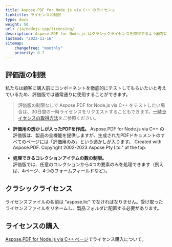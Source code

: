 ```yaml
---
title: Aspose.PDF for Node.js via C++ のライセンス
linktitle: ライセンスと制限
type: docs
weight: 50
url: /ja/nodejs-cpp/licensing/
description: Aspose.PDF for Node.js はクラシックライセンスを取得するよう顧客に勧めています。
lastmod: "2023-11-16"
sitemap:
    changefreq: "monthly"
    priority: 0.7
---
```


## 評価版の制限

私たちは顧客に購入前にコンポーネントを徹底的にテストしてもらいたいと考えているため、評価版では通常通りに使用することができます。

>評価版の制限なしで Aspose.PDF for Node.js via C++ をテストしたい場合は、30日間の一時ライセンスをリクエストすることもできます。[一時ライセンスの取得方法](https://purchase.aspose.com/temporary-license/)をご参照ください。

- **評価用の透かしが入ったPDFを作成。**
Aspose.PDF for Node.js via C++ の評価版は、製品の全機能を提供しますが、生成されたPDFドキュメントのすべてのページには「評価用のみ」という透かしが入ります。
 Created with Aspose.PDF. Copyright 2002-2023 Aspose Pty Ltd." at the top.

- **処理できるコレクションアイテムの数の制限。**  
評価版では、任意のコレクションから4つの要素のみを処理できます（例えば、4ページ、4つのフォームフィールドなど）。

## クラシックライセンス

ライセンスファイルの名前は "aspose.lic" でなければなりません。受け取ったライセンスファイルをリネームし、製品フォルダに配置する必要があります。

## ライセンスの購入

[Aspose.PDF for Node.js via C++ ページ](https://products.aspose.com/pdf/nodejs-cpp/)でライセンス購入について。